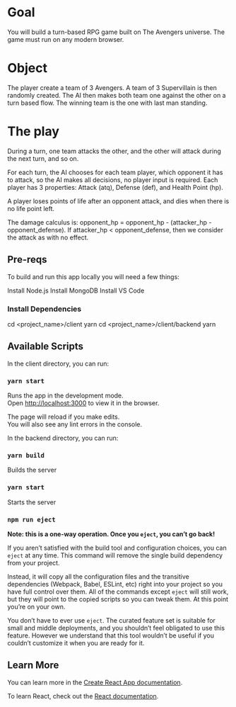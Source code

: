 
# Goal

You will build a turn-based RPG game built on The Avengers universe. The game must run on any modern browser.

# Object

The player create a team of 3 Avengers. A team of 3 Supervillain is then randomly created. The AI then makes both team one against the other on a turn based flow. The winning team is the one with last man standing.

# The play

During a turn, one team attacks the other, and the other will attack during the next turn, and so on.

For each turn, the AI chooses for each team player, which opponent it has to attack, so the AI makes all decisions, no player input is required. Each player has 3 properties: Attack (atq), Defense (def), and Health Point (hp).

A player loses points of life after an opponent attack, and dies when there is no life point left.

The damage calculus is: opponent_hp = opponent_hp - (attacker_hp - opponent_defense). If attacker_hp < opponent_defense, then we consider the attack as with no effect.


## Pre-reqs
To build and run this app locally you will need a few things:

Install Node.js
Install MongoDB
Install VS Code

### Install Dependencies
cd <project_name>/client
yarn
cd <project_name>/client/backend
yarn

## Available Scripts

In the client directory, you can run:

### `yarn start`

Runs the app in the development mode.<br>
Open [http://localhost:3000](http://localhost:3000) to view it in the browser.

The page will reload if you make edits.<br>
You will also see any lint errors in the console.

In the backend directory, you can run:

### `yarn build`

Builds the server

### `yarn start`

Starts the server
### `npm run eject`

**Note: this is a one-way operation. Once you `eject`, you can’t go back!**

If you aren’t satisfied with the build tool and configuration choices, you can `eject` at any time. This command will remove the single build dependency from your project.

Instead, it will copy all the configuration files and the transitive dependencies (Webpack, Babel, ESLint, etc) right into your project so you have full control over them. All of the commands except `eject` will still work, but they will point to the copied scripts so you can tweak them. At this point you’re on your own.

You don’t have to ever use `eject`. The curated feature set is suitable for small and middle deployments, and you shouldn’t feel obligated to use this feature. However we understand that this tool wouldn’t be useful if you couldn’t customize it when you are ready for it.

## Learn More

You can learn more in the [Create React App documentation](https://facebook.github.io/create-react-app/docs/getting-started).

To learn React, check out the [React documentation](https://reactjs.org/).


